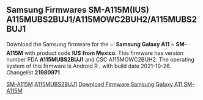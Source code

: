 <h2>Samsung Firmwares SM-A115M(IUS) A115MUBS2BUJ1/A115MOWC2BUH2/A115MUBS2BUJ1</h2>
Download the Samsung firmware for the ✅ <strong>Samsung Galaxy A11 </strong> ⭐ <strong>SM-A115M</strong> with product code <strong>IUS</strong> <strong> from Mexico</strong>. This firmware has version number PDA <strong>A115MUBS2BUJ1</strong> and CSC A115MOWC2BUH2. The operating system of this firmware is Android R , with build date 2021-10-26. Changelist <strong>21980971</strong>.


[SM-A115M](https://samfirm.shop/samsung/model/SM-A115M)
[A115MUBS2BUJ1](https://samfirm.shop/samsung/pda/A115MUBS2BUJ1)
[Download Firmware Samsung Galaxy A11 SM-A115M](https://samfirm.shop/samsung/firmware/468930)
